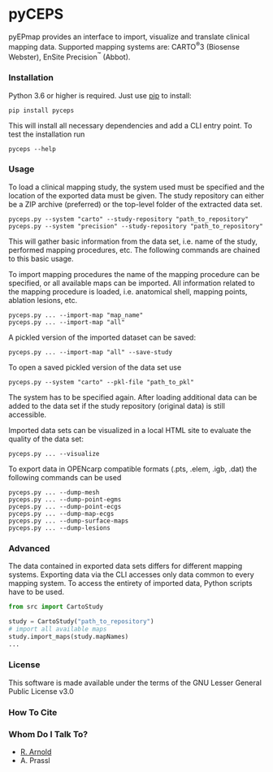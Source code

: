 # pyCEPS

pyEPmap provides an interface to import, visualize and translate clinical mapping data.
Supported mapping systems are: CARTO<sup>&reg;</sup>3 (Biosense Webster), EnSite Precision<sup>&trade;</sup> (Abbot).

### Installation
Python 3.6 or higher is required. Just use [pip](https://pip.pypa.io) to install:
```shell
pip install pyceps
```
This will install all necessary dependencies and add a CLI entry point.
To test the installation run
```shell
pyceps --help
```

### Usage
To load a clinical mapping study, the system used must be specified and the location of the exported data must be given.
The study repository can either be a ZIP archive (preferred) or the top-level folder of the extracted data set.
```shell
pyceps.py --system "carto" --study-repository "path_to_repository"
pyceps.py --system "precision" --study-repository "path_to_repository"
```
This will gather basic information from the data set, i.e. name of the study, performed mapping procedures, etc.
The following commands are chained to this basic usage.

To import mapping procedures the name of the mapping procedure can be specified, or all available maps can be imported.
All information related to the mapping procedure is loaded, i.e. anatomical shell, mapping points, ablation lesions, etc.
```shell
pyceps.py ... --import-map "map_name"
pyceps.py ... --import-map "all"
```

A pickled version of the imported dataset can be saved:
```shell
pyceps.py ... --import-map "all" --save-study
```

To open a saved pickled version of the data set use
```shell
pyceps.py --system "carto" --pkl-file "path_to_pkl"
```
The system has to be specified again.
After loading additional data can be added to the data set if the study repository (original data) is still accessible.

Imported data sets can be visualized in a local HTML site to evaluate the quality of the data set:
```shell
pyceps.py ... --visualize
```

To export data in OPENcarp compatible formats (.pts, .elem, .igb, .dat) the following commands can be used
```shell
pyceps.py ... --dump-mesh
pyceps.py ... --dump-point-egms
pyceps.py ... --dump-point-ecgs
pyceps.py ... --dump-map-ecgs
pyceps.py ... --dump-surface-maps
pyceps.py ... --dump-lesions
```

### Advanced
The data contained in exported data sets differs for different mapping systems.
Exporting data via the CLI accesses only data common to every mapping system.
To access the entirety of imported data, Python scripts have to be used.

````python
from src import CartoStudy

study = CartoStudy("path_to_repository")
# import all available maps
study.import_maps(study.mapNames)
...
````

### License
This software is made available under the terms of the GNU Lesser General Public License v3.0

### How To Cite

### Whom Do I Talk To?
* [R. Arnold](mailto:robert.arnold@medunigraz.at?subject=pyceps)
* A. Prassl